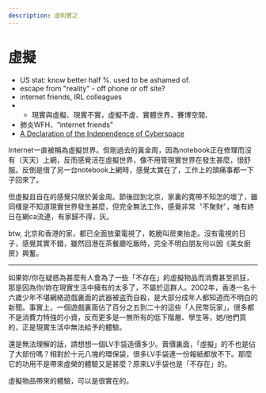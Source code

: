 ```yaml
---
description: 虛則實之
---
```


# 虛擬



* US stat: know better half %. used to be ashamed of.
* escape from "reality" - off phone or off site?
* internet friends, IRL colleagues
* * 現實與虛擬、現實不實，虛擬不虛、實體世界，賽博空間、
* 肺炎WFH、“internet friends”
* [A Declaration of the Independence of Cyberspace](https://www.eff.org/cyberspace-independence)

Internet一直被稱為虛擬世界。但剛過去的黃金周，因為notebook正在修理而沒有（天天）上網，反而感覺活在虛擬世界，像不用管現實世界在發生甚麼，很舒服。反倒是借了另一台notebook上網時，感覺太實在了，工作上的頭痛事都一下子回來了。

但虛擬且自在的感覺只限於黃金周。節後回到北京，家裏的寛帶不知怎的壞了，雖同樣是不知道現實世界發生甚麼，但完全無法工作，感覺非常〝不聚財〞，唯有終日在網ca流連，有家歸不得，灰。

btw, 北京和香港的家，都已全面放棄電視了，乾脆叫房東抬走。沒有電視的日子，感覺其實不錯，雖然回港在茶餐廳吃飯時，完全不明白朋友何以因《美女廚房》興奮。

--------

如果妳/你在疑惑為甚麼有人會為了一些「不存在」的虛擬物品而消費甚至抓狂，那是因為你/妳在現實生活中擁有的太多了，不屬於這群人。2002年，香港一名十六歲少年不堪網絡遊戲裏面的武器被盗而自殺，是大部分成年人都知道而不明白的新聞。事實上，一個遊戲裏面佔了百分之五到二十的這些「人民幣玩家」，很多都不是消費力特強的小資，反而更多是一無所有的低下階層、學生等，她/他們買的，正是現實生活中無法給予的體驗。

還是無法理解的話，請想想一個LV手袋造價多少。賣價裏面，「虛擬」的不也是佔了大部份嗎？相對於十元八塊的環保袋，很多LV手袋連一份報紙都放不下。那麼它的功用不是帶來虛榮的體驗又是甚麼？原來LV手袋也是「不存在」的。

虛擬物品帶來的體驗，可以是很實在的。

